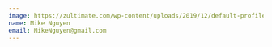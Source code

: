 ```yaml
---
image: https://zultimate.com/wp-content/uploads/2019/12/default-profile.png
name: Mike Nguyen
email: MikeNguyen@gmail.com
---
```

